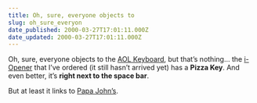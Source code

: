 ```yaml
---
title: Oh, sure, everyone objects to
slug: oh_sure_everyon
date_published: 2000-03-27T17:01:11.000Z
date_updated: 2000-03-27T17:01:11.000Z
---
```


Oh, sure, everyone objects to the [AOL Keyboard](http://www.salon.com/tech/log/2000/03/24/aol_keyboard/index.html), but that’s nothing… the [i-Opener](http://www.netpliance.com) that I’ve ordered (it still hasn’t arrived yet) has a **Pizza Key**. And even better, it’s **right next to the space bar**.

But at least it links to [Papa John’s](http://www.papajohns.com).
